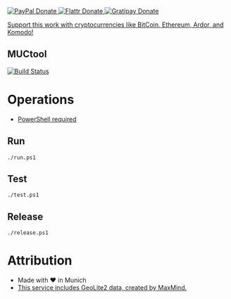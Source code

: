 <!-- BADGES/ -->
<span class="badge-paypal">
<a href="https://www.paypal.com/cgi-bin/webscr?cmd=_s-xclick&amp;hosted_button_id=MA847TR65D4N2" title="Donate to this project using PayPal">
<img src="https://img.shields.io/badge/paypal-donate-yellow.svg" alt="PayPal Donate"/>
</a></span>
<span class="badge-flattr">
<a href="https://flattr.com/submit/auto?fid=o6ok7n&url=https%3A%2F%2Fgithub.com%2Floxal" title="Donate to this project using Flattr">
<img src="https://img.shields.io/badge/flattr-donate-yellow.svg" alt="Flattr Donate" />
</a></span>
<span class="badge-gratipay"><a href="https://gratipay.com/~loxal" title="Donate weekly to this project using Gratipay">
<img src="https://img.shields.io/badge/gratipay-donate-yellow.svg" alt="Gratipay Donate" />
</a></span>
<!-- /BADGES -->

[Support this work with cryptocurrencies like BitCoin, Ethereum, Ardor, and Komodo!](http://me.loxal.net/coin-support.html)

MUCtool
-
[![Build Status](https://travis-ci.org/loxal/muctool.svg)](https://travis-ci.org/loxal/muctool)

# Operations

* [PowerShell required](https://github.com/PowerShell/PowerShell)

## Run
    ./run.ps1

## Test
    ./test.ps1

## Release
    ./release.ps1 
    
# Attribution
* Made with ♥ in Munich
* [This service includes GeoLite2 data, created by MaxMind.](https://www.maxmind.com)